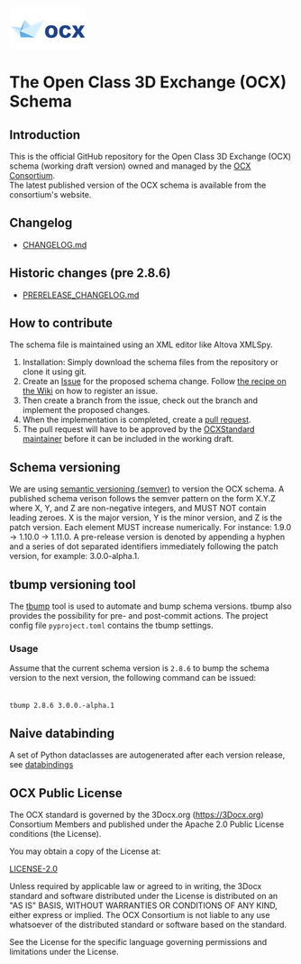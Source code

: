 ![3DOCX.org logo](./docs/_static/logo.png)
# The Open Class 3D Exchange (OCX) Schema

## Introduction 
This is the official GitHub repository for the Open Class 3D Exchange (OCX) schema (working draft version) owned and managed by the [OCX Consortium](https://3Docx.org).  
The latest published version of the OCX schema is available from the consortium's website.

## Changelog
  * [CHANGELOG.md](CHANGELOG.md)

## Historic changes (pre 2.8.6)

  * [PRERELEASE_CHANGELOG.md](PRERELEASE_CHANGELOG.md)

## How to contribute
The schema file is maintained using an XML editor like Altova XMLSpy.
1. Installation: Simply download the schema files from the repository or clone it using git.
2. Create an [Issue](https://docs.github.com/en/issues/tracking-your-work-with-issues/creating-an-issue) for the proposed schema change. 
Follow [the recipe on the Wiki](https://github.com/OCXStandard/OCX_Schema/wiki) on how to register an issue.
3. Then create a branch from the issue, check out the branch and implement the proposed changes.
4. When the implementation is completed, create a [pull request](https://docs.github.com/en/pull-requests/collaborating-with-pull-requests/proposing-changes-to-your-work-with-pull-requests/about-pull-requests).
4. The pull request will have to be approved by the [OCXStandard maintainer](https://github.com/orgs/OCXStandard/teams/ocx-schema-team?query=role%3Amaintainer) before it can be included in the working draft.


## Schema versioning
We are using [semantic versioning (semver)](https://semver.org/) to version the OCX schema. A published schema verison follows the semver pattern on the form X.Y.Z where X, Y, and Z are non-negative integers, and MUST NOT contain leading zeroes. 
X is the major version, Y is the minor version, and Z is the patch version. Each element MUST increase numerically. For instance: 1.9.0 -> 1.10.0 -> 1.11.0. 
A pre-release version is denoted by appending a hyphen and a series of dot separated identifiers immediately following the patch version, for example: 3.0.0-alpha.1.

## tbump versioning tool

The [tbump](https://pypi.org/project/tbump/) tool is used to automate and bump schema versions. tbump also provides the possibility for pre- and post-commit actions.
The project config file ```pyproject.toml``` contains the tbump settings.

### Usage

Assume that the current schema version is ```2.8.6``` to bump the schema version to the next version, the following command can be issued:

<code python>
tbump 2.8.6 3.0.0.-alpha.1
</code>




## Naive databinding
A set of Python dataclasses are autogenerated after each version release, see [databindings](databinding.rst)

## OCX Public License
The OCX standard is governed by the 3Docx.org (https://3Docx.org) Consortium Members and published under the
Apache 2.0 Public License conditions (the License).

You may obtain a copy of the License at:

[LICENSE-2.0](http://www.apache.org/licenses/LICENSE-2.0)

Unless required by applicable law or agreed to in writing, the 3Docx standard and software distributed under the License
is distributed on an "AS IS" BASIS, WITHOUT WARRANTIES OR CONDITIONS OF ANY KIND, either express or implied.
The OCX Consortium is not liable to any use whatsoever of the distributed standard or software based on the standard.

See the License for the specific language governing permissions and limitations under the License.
